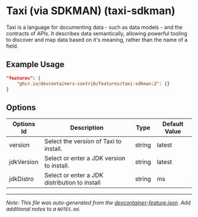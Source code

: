 

# Taxi (via SDKMAN) (taxi-sdkman)

Taxi is a language for documenting data - such as data models - and the
contracts of APIs. It describes data semantically, allowing powerful tooling to
discover and map data based on it's meaning, rather than the name of a field.

## Example Usage

```json
"features": {
    "ghcr.io/devcontainers-contrib/features/taxi-sdkman:2": {}
}
```

## Options

| Options Id | Description | Type | Default Value |
|-----|-----|-----|-----|
| version | Select the version of Taxi to install. | string | latest |
| jdkVersion | Select or enter a JDK version to install. | string | latest |
| jdkDistro | Select or enter a JDK distribution to install | string | ms |



---

_Note: This file was auto-generated from the [devcontainer-feature.json](https://github.com/devcontainers-contrib/features/blob/main/src/taxi-sdkman/devcontainer-feature.json).  Add additional notes to a `NOTES.md`._
